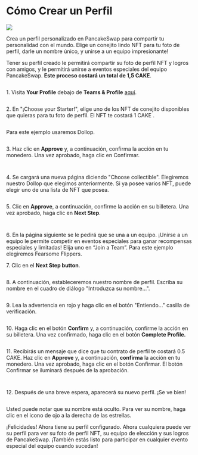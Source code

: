# Cómo Crear un Perfil

![](<../../.gitbook/assets/docs-masthead (4).png>)

Crea un perfil personalizado en PancakeSwap para compartir tu personalidad con el mundo. Elige un conejito lindo NFT para tu foto de perfil, darle un nombre único, y unirse a un equipo impresionante!

Tener su perfil creado le permitirá compartir su foto de perfil NFT y logros con amigos, y le permitirá unirse a eventos especiales del equipo PancakeSwap. **Este proceso costará un total de 1,5 CAKE**.

<figure><img src="../../.gitbook/assets/image (178).png" alt=""><figcaption></figcaption></figure>

1\. Visita **Your Profile** debajo de **Teams & Profile** [aquí](https://pancakeswap.finance/profile).

<figure><img src="../../.gitbook/assets/image (8) (2).png" alt=""><figcaption></figcaption></figure>

2\. En "¡Choose your Starter!", elige uno de los NFT de conejito disponibles que quieras para tu foto de perfil. El NFT te costará 1 CAKE .&#x20;

<figure><img src="../../.gitbook/assets/image (17).png" alt=""><figcaption></figcaption></figure>

Para este ejemplo usaremos Dollop.&#x20;

<figure><img src="../../.gitbook/assets/image (4) (1).png" alt=""><figcaption></figcaption></figure>

3\. Haz clic en **Approve** y, a continuación, confirma la acción en tu monedero. Una vez aprobado, haga clic en Confirmar.

<figure><img src="../../.gitbook/assets/image (6) (1) (1).png" alt=""><figcaption></figcaption></figure>

<figure><img src="../../.gitbook/assets/image (1) (2) (3).png" alt=""><figcaption></figcaption></figure>

4\. Se cargará una nueva página diciendo "Choose collectible". Elegiremos nuestro Dollop que elegimos anteriormente. Si ya posee varios NFT, puede elegir uno de una lista de NFT que posea.

<figure><img src="../../.gitbook/assets/image (179).png" alt=""><figcaption></figcaption></figure>

5\. Clic en **Approve**, a continuación, confirme la acción en su billetera. Una vez aprobado, haga clic en  **Next Step**.

<figure><img src="../../.gitbook/assets/image (11).png" alt=""><figcaption></figcaption></figure>

<figure><img src="../../.gitbook/assets/image (5) (1) (1).png" alt=""><figcaption></figcaption></figure>

6\. En la página siguiente se le pedirá que se una a un equipo. ¡Unirse a un equipo le permite competir en eventos especiales para ganar recompensas especiales y limitadas! Elija uno en “Join a Team”. Para este ejemplo elegiremos Fearsome Flippers.

7\. Clic en el **Next Step button**.

<figure><img src="../../.gitbook/assets/image (201).png" alt=""><figcaption></figcaption></figure>

8\. A continuación, estableceremos nuestro nombre de perfil. Escriba su nombre en el cuadro de diálogo "Introduzca su nombre...".

<figure><img src="../../.gitbook/assets/image (204).png" alt=""><figcaption></figcaption></figure>

9\. Lea la advertencia en rojo y haga clic en el botón "Entiendo..." casilla de verificación.

<figure><img src="../../.gitbook/assets/image (7) (2).png" alt=""><figcaption></figcaption></figure>

10\. Haga clic en el botón **Confirm** y, a continuación, confirme la acción en su billetera. Una vez confirmado, haga clic en el botón **Complete Profile.**&#x20;

<figure><img src="../../.gitbook/assets/image (10) (1).png" alt=""><figcaption></figcaption></figure>



11\. Recibirás un mensaje que dice que tu contrato de perfil te costará 0.5 CAKE. Haz clic en **Approve** y, a continuación, **confirma** la acción en tu monedero. Una vez aprobado, haga clic en el botón Confirmar. El botón Confirmar se iluminará después de la aprobación.

<figure><img src="../../.gitbook/assets/image (1) (6).png" alt=""><figcaption></figcaption></figure>

<figure><img src="../../.gitbook/assets/image (203).png" alt=""><figcaption></figcaption></figure>

12\. Después de una breve espera, aparecerá su nuevo perfil. ¡Se ve bien!

<figure><img src="../../.gitbook/assets/image (3) (1).png" alt=""><figcaption></figcaption></figure>

Usted puede notar que su nombre está oculto. Para ver su nombre, haga clic en el icono de ojo a la derecha de las estrellas.

¡Felicidades! Ahora tiene su perfil configurado. Ahora cualquiera puede ver su perfil para ver su foto de perfil NFT, su equipo de elección y sus logros de PancakeSwap. ¡También estás listo para participar en cualquier evento especial del equipo cuando sucedan!
